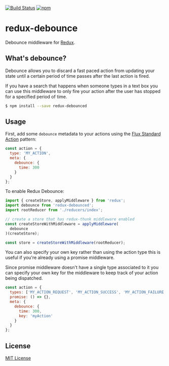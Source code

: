 [![Build Status](https://img.shields.io/travis/ryanseddon/redux-debounced/master.svg?style=flat-square)](http://travis-ci.org/ryanseddon/redux-debounced) [![npm](https://img.shields.io/npm/v/redux-debounced.svg?style=flat-square)](https://www.npmjs.com/package/redux-debounced)

# redux-debounce

Debounce middleware for [Redux](https://github.com/rackt/redux).

## What's debounce?

Debounce allows you to discard a fast paced action from updating your state until a certain period of time passes after the last action is fired.

If you have a search that happens when someone types in a text box you can use this middleware to only fire your action after the user has stopped for a specified period of time.

```bash
$ npm install --save redux-debounced
```

## Usage

First, add some `debounce` metadata to your actions using the [Flux Standard Action](https://github.com/acdlite/flux-standard-action) pattern:

```js
const action = {
  type: 'MY_ACTION',
  meta: {
    debounce: {
      time: 300
    }
  }
};
```

To enable Redux Debounce:

```js
import { createStore, applyMiddleware } from 'redux';
import debounce from 'redux-debounced';
import rootReducer from './reducers/index';

// create a store that has redux-thunk middleware enabled
const createStoreWithMiddleware = applyMiddleware(
  debounce
)(createStore);

const store = createStoreWithMiddleware(rootReducer);
```

You can also specify your own key rather than using the action type this is useful if you're already using a promise middleware.

Since promise middleware doesn't have a single type associated to it you can specify your own key for the middleware to keep track of your action being dispatched.

```js
const action = {
  types: ['MY_ACTION_REQUEST', 'MY_ACTION_SUCCESS', 'MY_ACTION_FAILURE'],
  promise: () => {},
  meta: {
    debounce: {
      time: 300,
      key: 'myAction'
    }
  }
};
```

## License

[MIT License](http://ryanseddon.mit-license.org/)
